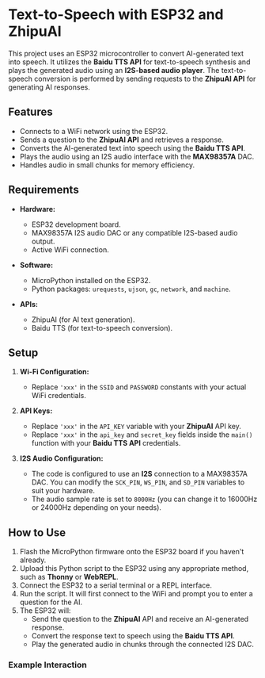 # Text-to-Speech with ESP32 and ZhipuAI

This project uses an ESP32 microcontroller to convert AI-generated text into speech. It utilizes the **Baidu TTS API** for text-to-speech synthesis and plays the generated audio using an **I2S-based audio player**. The text-to-speech conversion is performed by sending requests to the **ZhipuAI API** for generating AI responses.

## Features

- Connects to a WiFi network using the ESP32.
- Sends a question to the **ZhipuAI API** and retrieves a response.
- Converts the AI-generated text into speech using the **Baidu TTS API**.
- Plays the audio using an I2S audio interface with the **MAX98357A** DAC.
- Handles audio in small chunks for memory efficiency.

## Requirements

- **Hardware:**
  - ESP32 development board.
  - MAX98357A I2S audio DAC or any compatible I2S-based audio output.
  - Active WiFi connection.

- **Software:**
  - MicroPython installed on the ESP32.
  - Python packages: `urequests`, `ujson`, `gc`, `network`, and `machine`.

- **APIs:**
  - ZhipuAI (for AI text generation).
  - Baidu TTS (for text-to-speech conversion).

## Setup

1. **Wi-Fi Configuration:**
   - Replace `'xxx'` in the `SSID` and `PASSWORD` constants with your actual WiFi credentials.

2. **API Keys:**
   - Replace `'xxx'` in the `API_KEY` variable with your **ZhipuAI** API key.
   - Replace `'xxx'` in the `api_key` and `secret_key` fields inside the `main()` function with your **Baidu TTS API** credentials.
   
3. **I2S Audio Configuration:**
   - The code is configured to use an **I2S** connection to a MAX98357A DAC. You can modify the `SCK_PIN`, `WS_PIN`, and `SD_PIN` variables to suit your hardware.
   - The audio sample rate is set to `8000Hz` (you can change it to 16000Hz or 24000Hz depending on your needs).

## How to Use

1. Flash the MicroPython firmware onto the ESP32 board if you haven't already.
2. Upload this Python script to the ESP32 using any appropriate method, such as **Thonny** or **WebREPL**.
3. Connect the ESP32 to a serial terminal or a REPL interface.
4. Run the script. It will first connect to the WiFi and prompt you to enter a question for the AI.
5. The ESP32 will:
   - Send the question to the **ZhipuAI** API and receive an AI-generated response.
   - Convert the response text to speech using the **Baidu TTS API**.
   - Play the generated audio in chunks through the connected I2S DAC.

### Example Interaction

